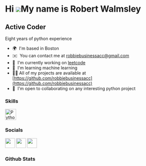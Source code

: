 Hi ![](https://user-images.githubusercontent.com/18350557/176309783-0785949b-9127-417c-8b55-ab5a4333674e.gif)My name is Robert Walmsley
=======================================================================================================================================

Active Coder
----------------------------

Eight years of python experience

* 🌍  I'm based in Boston
* ✉️  You can contact me at [robbiebusinessacc@gmail.com](mailto:robbiebusinessacc@gmail.com)
* 🚀  I'm currently working on [leetcode](http://leetcode.com/robbiebusinessacc/)
* 🧠  I'm learning machine learning
* 👨‍💻 All of my projects are available at [https://github.com/robbiebusinessacc](https://github.com/robbiebusinessacc)
* 🤝  I'm open to collaborating on any interesting python project

### Skills

<p align="left">
<a href="https://www.python.org/" target="_blank" rel="noreferrer"><img src="https://raw.githubusercontent.com/danielcranney/readme-generator/main/public/icons/skills/python-colored.svg" width="36" height="36" alt="Python" /></a>
</p>


### Socials

<p align="left"> <a href="https://www.github.com/robbiebusinessacc" target="_blank" rel="noreferrer"><img src="https://raw.githubusercontent.com/danielcranney/readme-generator/main/public/icons/socials/github.svg" width="32" height="32" /></a> <a href="https://www.stackoverflow.com/users/19543043/robert-walmsley" target="_blank" rel="noreferrer"><img src="https://raw.githubusercontent.com/danielcranney/readme-generator/main/public/icons/socials/stackoverflow.svg" width="32" height="32" /></a> <a href="https://www.twitter.com/robbieworkacc" target="_blank" rel="noreferrer"><img src="https://raw.githubusercontent.com/danielcranney/readme-generator/main/public/icons/socials/twitter.svg" width="32" height="32" /></a></p>

### Github Stats

